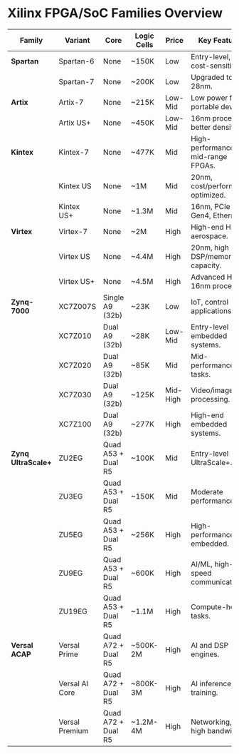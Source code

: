 # Xilinx FPGA/SoC Families Overview

| **Family**         | **Variant**      | **Core**              | **Logic Cells** | **Price** | **Key Features**                     |
|---------------------|------------------|-----------------------|-----------------|-----------|---------------------------------------|
| **Spartan**         | Spartan-6       | None                  | ~150K           | Low       | Entry-level, cost-sensitive.          |
|                     | Spartan-7       | None                  | ~200K           | Low       | Upgraded to 28nm.                     |
| **Artix**           | Artix-7         | None                  | ~215K           | Low-Mid   | Low power for portable devices.       |
|                     | Artix US+       | None                  | ~450K           | Low-Mid   | 16nm process, better density.         |
| **Kintex**          | Kintex-7        | None                  | ~477K           | Mid       | High-performance mid-range FPGAs.     |
|                     | Kintex US       | None                  | ~1M             | Mid       | 20nm, cost/performance optimized.     |
|                     | Kintex US+      | None                  | ~1.3M           | Mid       | 16nm, PCIe Gen4, Ethernet.            |
| **Virtex**          | Virtex-7        | None                  | ~2M             | High      | High-end HPC, aerospace.              |
|                     | Virtex US       | None                  | ~4.4M           | High      | 20nm, high DSP/memory capacity.       |
|                     | Virtex US+      | None                  | ~4.5M           | High      | Advanced HPC, 16nm process.           |
| **Zynq-7000**       | XC7Z007S        | Single A9 (32b)       | ~23K            | Low       | IoT, control applications.            |
|                     | XC7Z010         | Dual A9 (32b)         | ~28K            | Low-Mid   | Entry-level embedded systems.         |
|                     | XC7Z020         | Dual A9 (32b)         | ~85K            | Mid       | Mid-performance tasks.                |
|                     | XC7Z030         | Dual A9 (32b)         | ~125K           | Mid-High  | Video/image processing.               |
|                     | XC7Z100         | Dual A9 (32b)         | ~277K           | High      | High-end embedded systems.            |
| **Zynq UltraScale+**| ZU2EG           | Quad A53 + Dual R5    | ~100K           | Mid       | Entry-level UltraScale+.              |
|                     | ZU3EG           | Quad A53 + Dual R5    | ~150K           | Mid       | Moderate performance.                 |
|                     | ZU5EG           | Quad A53 + Dual R5    | ~256K           | High      | High-performance embedded.            |
|                     | ZU9EG           | Quad A53 + Dual R5    | ~600K           | High      | AI/ML, high-speed communications.     |
|                     | ZU19EG          | Quad A53 + Dual R5    | ~1.1M           | High      | Compute-heavy tasks.                  |
| **Versal ACAP**     | Versal Prime    | Quad A72 + Dual R5    | ~500K-2M        | High      | AI and DSP engines.                   |
|                     | Versal AI Core  | Quad A72 + Dual R5    | ~800K-3M        | High      | AI inference and training.            |
|                     | Versal Premium  | Quad A72 + Dual R5    | ~1.2M-4M        | High      | Networking, 5G, high bandwidth.       |




